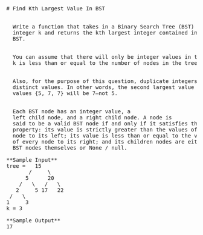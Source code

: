<pre>
# Find Kth Largest Value In BST


  Write a function that takes in a Binary Search Tree (BST) and a positive
  integer k and returns the kth largest integer contained in the
  BST.


  You can assume that there will only be integer values in the BST and that
  k is less than or equal to the number of nodes in the tree.


  Also, for the purpose of this question, duplicate integers will be treated as
  distinct values. In other words, the second largest value in a BST containing
  values {5, 7, 7} will be 7—not 5.


  Each BST node has an integer value, a
  left child node, and a right child node. A node is
  said to be a valid BST node if and only if it satisfies the BST
  property: its value is strictly greater than the values of every
  node to its left; its value is less than or equal to the values
  of every node to its right; and its children nodes are either valid
  BST nodes themselves or None / null.

**Sample Input**
tree =   15
       /     \
      5      20
    /   \   /   \
   2     5 17   22
 /   \         
1     3       
k = 3

**Sample Output**
17
</pre>